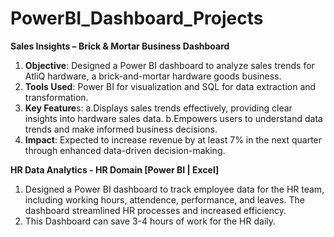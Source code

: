 # PowerBI_Dashboard_Projects

**Sales Insights – Brick & Mortar Business Dashboard**
1. **Objective**: Designed a Power BI dashboard to analyze sales trends for AtliQ hardware, a brick-and-mortar hardware goods business.
2. **Tools Used**: Power BI for visualization and SQL for data extraction and transformation.
3. **Key Feature**s:
  a.Displays sales trends effectively, providing clear insights into hardware sales data.
  b.Empowers users to understand data trends and make informed business decisions.
4. **Impact**: Expected to increase revenue by at least 7% in the next quarter through enhanced data-driven decision-making.



**HR Data Analytics - HR Domain [Power BI | Excel]**
1. Designed a Power BI dashboard to track  employee data for the HR team, including working hours, attendence, performance, and leaves. The dashboard streamlined HR processes and increased efficiency.
2. This Dashboard can save 3-4 hours of work for the HR daily.
